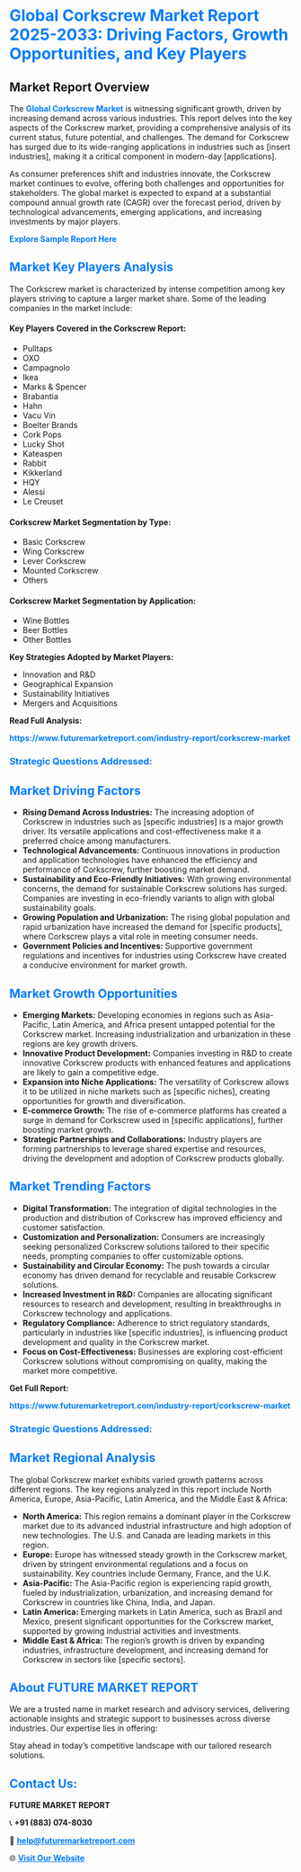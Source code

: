 <h1 style="color: #007BFF;">Global Corkscrew Market Report 2025-2033: Driving Factors, Growth Opportunities, and Key Players</h1>

<section id="overview">
<h2>Market Report Overview</h2>
<p>The <a href="https://www.futuremarketreport.com/industry-report/corkscrew-market" style="color: #007BFF; text-decoration: none;"><strong>Global Corkscrew Market</strong></a> is witnessing significant growth, driven by increasing demand across various industries. This report delves into the key aspects of the Corkscrew market, providing a comprehensive analysis of its current status, future potential, and challenges. The demand for Corkscrew has surged due to its wide-ranging applications in industries such as [insert industries], making it a critical component in modern-day [applications].</p>
<p>As consumer preferences shift and industries innovate, the Corkscrew market continues to evolve, offering both challenges and opportunities for stakeholders. The global market is expected to expand at a substantial compound annual growth rate (CAGR) over the forecast period, driven by technological advancements, emerging applications, and increasing investments by major players.</p>
</section>

<section id="overview">
<p><a href="https://www.futuremarketreport.com/request-sample/reportId=88126" style="color: #007BFF; text-decoration: none;"><strong>Explore Sample Report Here</strong></a></p>
</section>

<section id="key-players">
<h2 style="color: #007BFF;">Market Key Players Analysis</h2>
<p>The Corkscrew market is characterized by intense competition among key players striving to capture a larger market share. Some of the leading companies in the market include:</p>
<h4>Key Players Covered in the Corkscrew Report:</h4>
<ul><li>Pulltaps</li><li>OXO</li><li>Campagnolo</li><li>Ikea</li><li>Marks &amp; Spencer</li><li>Brabantia</li><li>Hahn</li><li>Vacu Vin</li><li>Boelter Brands</li><li>Cork Pops</li><li>Lucky Shot</li><li>Kateaspen</li><li>Rabbit</li><li>Kikkerland</li><li>HQY</li><li>Alessi</li><li>Le Creuset</li></ul>
<h4>Corkscrew Market Segmentation by Type:</h4>
<ul><li>Basic Corkscrew</li><li>Wing Corkscrew</li><li>Lever Corkscrew</li><li>Mounted Corkscrew</li><li>Others</li></ul>

<h4>Corkscrew Market Segmentation by Application:</h4>
<ul><li>Wine Bottles</li><li>Beer Bottles</li><li>Other Bottles</li></ul>
<p><strong>Key Strategies Adopted by Market Players:</strong></p>
<ul>
<li>Innovation and R&D</li>
<li>Geographical Expansion</li>
<li>Sustainability Initiatives</li>
<li>Mergers and Acquisitions</li>
</ul>
</section>

<section>
<p><strong>Read Full Analysis: </strong></p><a href="https://www.futuremarketreport.com/industry-report/corkscrew-market" style="color: #007BFF; text-decoration: none;"><strong>https://www.futuremarketreport.com/industry-report/corkscrew-market</strong></a>
<h3 style="color: #007BFF;">Strategic Questions Addressed:</h3>
</section>

<section id="driving-factors">
<h2 style="color: #007BFF;">Market Driving Factors</h2>
<ul>
<li><strong>Rising Demand Across Industries:</strong> The increasing adoption of Corkscrew in industries such as [specific industries] is a major growth driver. Its versatile applications and cost-effectiveness make it a preferred choice among manufacturers.</li>
<li><strong>Technological Advancements:</strong> Continuous innovations in production and application technologies have enhanced the efficiency and performance of Corkscrew, further boosting market demand.</li>
<li><strong>Sustainability and Eco-Friendly Initiatives:</strong> With growing environmental concerns, the demand for sustainable Corkscrew solutions has surged. Companies are investing in eco-friendly variants to align with global sustainability goals.</li>
<li><strong>Growing Population and Urbanization:</strong> The rising global population and rapid urbanization have increased the demand for [specific products], where Corkscrew plays a vital role in meeting consumer needs.</li>
<li><strong>Government Policies and Incentives:</strong> Supportive government regulations and incentives for industries using Corkscrew have created a conducive environment for market growth.</li>
</ul>
</section>

<section id="growth-opportunities">
<h2 style="color: #007BFF;">Market Growth Opportunities</h2>
<ul>
<li><strong>Emerging Markets:</strong> Developing economies in regions such as Asia-Pacific, Latin America, and Africa present untapped potential for the Corkscrew market. Increasing industrialization and urbanization in these regions are key growth drivers.</li>
<li><strong>Innovative Product Development:</strong> Companies investing in R&D to create innovative Corkscrew products with enhanced features and applications are likely to gain a competitive edge.</li>
<li><strong>Expansion into Niche Applications:</strong> The versatility of Corkscrew allows it to be utilized in niche markets such as [specific niches], creating opportunities for growth and diversification.</li>
<li><strong>E-commerce Growth:</strong> The rise of e-commerce platforms has created a surge in demand for Corkscrew used in [specific applications], further boosting market growth.</li>
<li><strong>Strategic Partnerships and Collaborations:</strong> Industry players are forming partnerships to leverage shared expertise and resources, driving the development and adoption of Corkscrew products globally.</li>
</ul>
</section>

<section id="trending-factors">
<h2 style="color: #007BFF;">Market Trending Factors</h2>
<ul>
<li><strong>Digital Transformation:</strong> The integration of digital technologies in the production and distribution of Corkscrew has improved efficiency and customer satisfaction.</li>
<li><strong>Customization and Personalization:</strong> Consumers are increasingly seeking personalized Corkscrew solutions tailored to their specific needs, prompting companies to offer customizable options.</li>
<li><strong>Sustainability and Circular Economy:</strong> The push towards a circular economy has driven demand for recyclable and reusable Corkscrew solutions.</li>
<li><strong>Increased Investment in R&D:</strong> Companies are allocating significant resources to research and development, resulting in breakthroughs in Corkscrew technology and applications.</li>
<li><strong>Regulatory Compliance:</strong> Adherence to strict regulatory standards, particularly in industries like [specific industries], is influencing product development and quality in the Corkscrew market.</li>
<li><strong>Focus on Cost-Effectiveness:</strong> Businesses are exploring cost-efficient Corkscrew solutions without compromising on quality, making the market more competitive.</li>
</ul>
</section>

<section>
<p><strong>Get Full Report: </strong></p><a href="https://www.futuremarketreport.com/industry-report/corkscrew-market" style="color: #007BFF; text-decoration: none;"><strong>https://www.futuremarketreport.com/industry-report/corkscrew-market</strong></a>
<h3 style="color: #007BFF;">Strategic Questions Addressed:</h3>
</section>


<section id="regional-analysis">
<h2 style="color: #007BFF;">Market Regional Analysis</h2>
<p>The global Corkscrew market exhibits varied growth patterns across different regions. The key regions analyzed in this report include North America, Europe, Asia-Pacific, Latin America, and the Middle East & Africa:</p>
<ul>
<li><strong>North America:</strong> This region remains a dominant player in the Corkscrew market due to its advanced industrial infrastructure and high adoption of new technologies. The U.S. and Canada are leading markets in this region.</li>
<li><strong>Europe:</strong> Europe has witnessed steady growth in the Corkscrew market, driven by stringent environmental regulations and a focus on sustainability. Key countries include Germany, France, and the U.K.</li>
<li><strong>Asia-Pacific:</strong> The Asia-Pacific region is experiencing rapid growth, fueled by industrialization, urbanization, and increasing demand for Corkscrew in countries like China, India, and Japan.</li>
<li><strong>Latin America:</strong> Emerging markets in Latin America, such as Brazil and Mexico, present significant opportunities for the Corkscrew market, supported by growing industrial activities and investments.</li>
<li><strong>Middle East & Africa:</strong> The region’s growth is driven by expanding industries, infrastructure development, and increasing demand for Corkscrew in sectors like [specific sectors].</li>
</ul>
</section>

<footer>
<h2 style="color: #007BFF;">About FUTURE MARKET REPORT</h2>
<p>We are a trusted name in market research and advisory services, delivering actionable insights and strategic support to businesses across diverse industries. Our expertise lies in offering:</p>

<p>Stay ahead in today’s competitive landscape with our tailored research solutions.</p>

<h2 style="color: #007BFF;">Contact Us:</h2>
<p><strong>FUTURE MARKET REPORT</strong></p>
<p>📞 <strong>+91 (883) 074-8030</strong></p>
<p>📧 <strong><a href="mailto:help@futuremarketreport.com" style="color: #007BFF;">help@futuremarketreport.com</a></strong></p>
<p>🌐 <strong><a href="https://www.futuremarketreport.com/" style="color: #007BFF;">Visit Our Website</a></strong></p>
</footer>